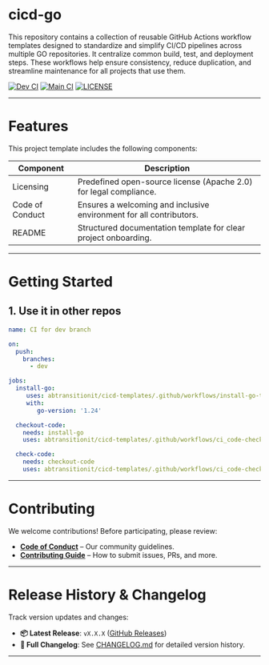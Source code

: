 # cicd-go

This repository contains a collection of reusable GitHub Actions workflow templates designed to standardize and simplify CI/CD pipelines across multiple GO repositories. It centralize common build, test, and deployment steps. These workflows help ensure consistency, reduce duplication, and streamline maintenance for all projects that use them.


[![Dev CI](https://github.com/abtransitionit/cicd-templates/actions/workflows/ci-dev.yaml/badge.svg?branch=dev)](https://github.com/abtransitionit/cicd-templates/actions/workflows/ci-dev.yaml)
[![Main CI](https://github.com/abtransitionit/cicd-templates/actions/workflows/ci-main.yaml/badge.svg?branch=main)](https://github.com/abtransitionit/cicd-templates/actions/workflows/ci-main.yaml)
[![LICENSE](https://img.shields.io/badge/license-Apache_2.0-blue.svg)](https://choosealicense.com/licenses/apache-2.0/)

----


# Features  
This project template includes the following components:  


|Component|Description|
|-|-|
|Licensing|Predefined open-source license (Apache 2.0) for legal compliance.|
|Code of Conduct| Ensures a welcoming and inclusive environment for all contributors.|  
|README|Structured documentation template for clear project onboarding.|  



---

# Getting Started  

## 1. Use it in other repos 
```yaml
name: CI for dev branch

on:
  push:
    branches:
      - dev

jobs:
  install-go:
     uses: abtransitionit/cicd-templates/.github/workflows/install-go-toolchain.yaml@main
     with:
        go-version: '1.24'

  checkout-code:
    needs: install-go
    uses: abtransitionit/cicd-templates/.github/workflows/ci_code-checkout.yaml@main

  check-code:
    needs: checkout-code
    uses: abtransitionit/cicd-templates/.github/workflows/ci_code-check.yaml@main

```


---

# Contributing  

We welcome contributions! Before participating, please review:  
- **[Code of Conduct](.github/CODE_OF_CONDUCT.md)** – Our community guidelines.  
- **[Contributing Guide](.github/CONTRIBUTING.md)** – How to submit issues, PRs, and more.  


----


# Release History & Changelog  

Track version updates and changes:  
- **📦 Latest Release**: `vX.X.X` ([GitHub Releases](#))  
- **📄 Full Changelog**: See [CHANGELOG.md](CHANGELOG.md) for detailed version history.  

---

